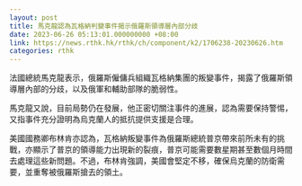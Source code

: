 ```yaml
---
layout: post
title: 馬克龍認為瓦格納判變事件揭示俄羅斯領導層內部分歧
date: 2023-06-26 05:13:01.000000000 +08:00
link: https://news.rthk.hk/rthk/ch/component/k2/1706238-20230626.htm
categories: rthk
---
```


法國總統馬克龍表示，俄羅斯僱傭兵組織瓦格納集團的叛變事件，揭露了俄羅斯領導層內部的分歧，以及俄軍和輔助部隊的脆弱性。

馬克龍又說，目前局勢仍在發展，他正密切關注事件的進展，認為需要保持警惕，又指事件充分證明為烏克蘭人的抵抗提供支援是合理。

美國國務卿布林肯亦認為，瓦格納叛變事件為俄羅斯總統普京帶來前所未有的挑戰，亦顯示了普京的領導能力出現新的裂痕，普京可能需要數星期甚至數個月時間去處理這些新問題。不過，布林肯強調，美國會堅定不移，確保烏克蘭的防衛需要，並重奪被俄羅斯搶去的領土。
